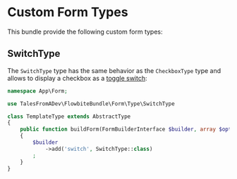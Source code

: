 # Custom Form Types

This bundle provide the following custom form types:

## SwitchType

The `SwitchType` type has the same behavior as the `CheckboxType` type and allows to display a checkbox as a [toggle switch](https://flowbite.com/docs/components/forms/#toggle-switch):

```php
namespace App\Form;

use TalesFromADev\FlowbiteBundle\Form\Type\SwitchType

class TemplateType extends AbstractType
{
    public function buildForm(FormBuilderInterface $builder, array $options): void
    {
        $builder
            ->add('switch', SwitchType::class)
        ;
    }
}
```
